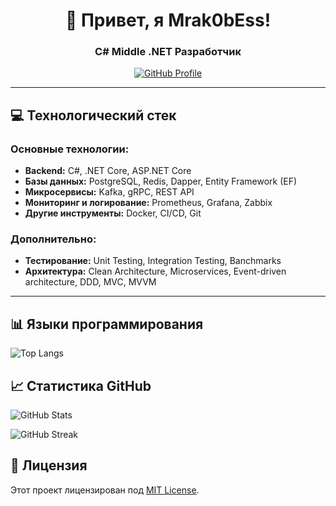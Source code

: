 <div align="center">
  <h1>👋 Привет, я Mrak0bEss!</h1>
  <h3>C# Middle .NET Разработчик</h3>
  
  
  <a href="https://github.com/Mrak0bEss">
    <img src="https://img.shields.io/badge/GitHub-Profile-blue?style=for-the-badge&logo=github" alt="GitHub Profile">
  </a>
</div>

---



## 💻 Технологический стек

### Основные технологии:
- **Backend:** C#, .NET Core, ASP.NET Core
- **Базы данных:** PostgreSQL, Redis, Dapper, Entity Framework (EF)
- **Микросервисы:** Kafka, gRPC, REST API
- **Мониторинг и логирование:** Prometheus, Grafana, Zabbix
- **Другие инструменты:** Docker, CI/CD, Git

### Дополнительно:
- **Тестирование:** Unit Testing, Integration Testing, Banchmarks
- **Архитектура:** Clean Architecture, Microservices, Event-driven architecture, DDD, MVC, MVVM

---

## 📊 Языки программирования

![Top Langs](https://github-readme-stats.vercel.app/api/top-langs/?username=Mrak0bEss&layout=compact)

## 📈 Статистика GitHub

![GitHub Stats](https://github-readme-stats.vercel.app/api?username=Mrak0bEss&show_icons=true&theme=radical)

![GitHub Streak](https://github-readme-streak-stats.herokuapp.com/?user=Mrak0bEss&theme=radical)


## 📜 Лицензия

Этот проект лицензирован под [MIT License](LICENSE).

